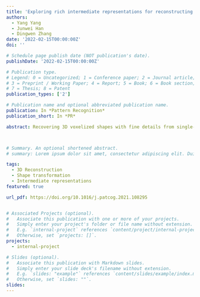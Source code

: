 ```yaml
---
title: 'Exploring rich intermediate representations for reconstructing 3D shapes from 2D images'
authors:
  - Yang Yang
  - Junwei Han
  - Dingwen Zhang
date: '2022-02-15T00:00:00Z'
doi: ''

# Schedule page publish date (NOT publication's date).
publishDate: '2022-02-15T00:00:00Z'

# Publication type.
# Legend: 0 = Uncategorized; 1 = Conference paper; 2 = Journal article;
# 3 = Preprint / Working Paper; 4 = Report; 5 = Book; 6 = Book section;
# 7 = Thesis; 8 = Patent
publication_types: ['2']

# Publication name and optional abbreviated publication name.
publication: In *Pattern Recognition*
publication_short: In *PR*

abstract: Recovering 3D voxelized shapes with fine details from single-view 2D images is an extremely challenging and ill-conditioned problem. Most of the existing methods learn the 3D reconstruction process by encoding the 3D shapes and the 2D images into the same low-dimensional latent vector, which lacks the capacity to capture detailed features in the surface of the 3D object shapes. To address this issue, we propose to explore rich intermediate representation for 3D shape reconstruction by using a newly designed network architecture. We first use a two-steam network to infer the depth map and the topology-specific mean shape from the given 2D image, which forms the intermediate representation prediction branch. The intermediate representations capture the global spatial structure and the visible surface geometric structure, which are important for reconstructing high-quality 3D shapes. Based on the obtained intermediate representation, a novel shape transformation network is then proposed to reconstruct the fine details of the whole 3D object shapes. The experimental results on the challenging ShapeNet and Pix3D datasets show that our approach outperforms the existing state-of-the-art methods.



# Summary. An optional shortened abstract.
# summary: Lorem ipsum dolor sit amet, consectetur adipiscing elit. Duis posuere tellus ac convallis placerat. Proin tincidunt magna sed ex sollicitudin condimentum.

tags:
  - 3D Reconstruction
  - Shape transformation
  - Intermediate representations
featured: true

url_pdf: https://doi.org/10.1016/j.patcog.2021.108295


# Associated Projects (optional).
#   Associate this publication with one or more of your projects.
#   Simply enter your project's folder or file name without extension.
#   E.g. `internal-project` references `content/project/internal-project/index.md`.
#   Otherwise, set `projects: []`.
projects:
  - internal-project

# Slides (optional).
#   Associate this publication with Markdown slides.
#   Simply enter your slide deck's filename without extension.
#   E.g. `slides: "example"` references `content/slides/example/index.md`.
#   Otherwise, set `slides: ""`.
slides:
---
```

